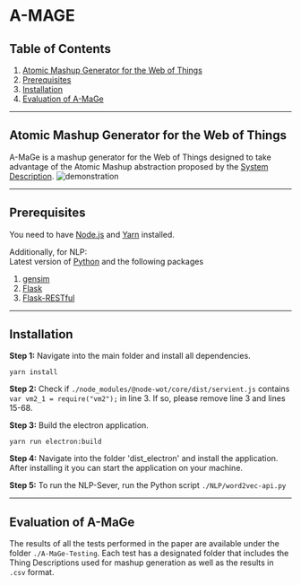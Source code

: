 # A-MAGE

## Table of Contents  
1. [Atomic Mashup Generator for the Web of Things](#atomic-mashup-generator-for-the-web-of-things) 
2. [Prerequisites](#prerequisites)  
3. [Installation](#Installation)  
4. [Evaluation of A-MaGe](#evaluation-of-a-mage)
---
## **A**tomic **Ma**shup **Ge**nerator for the Web of Things
A-MaGe is a mashup generator for the Web of Things designed to take advantage of the Atomic Mashup abstraction proposed by the [System Description](https://ieeexplore.ieee.org/abstract/document/9191677).
![demonstration](demonstration.gif)

---
## Prerequisites
You need to have [Node.js](https://nodejs.org/en/) and  [Yarn](https://yarnpkg.com/) installed.

Additionally, for NLP:  
Latest version of [Python](https://www.python.org/) and the following packages
1. [gensim](https://radimrehurek.com/gensim/)
2. [Flask](https://flask.palletsprojects.com/en/1.1.x/)
3. [Flask-RESTful](https://flask-restful.readthedocs.io/en/latest/)

---
## Installation
**Step 1:** Navigate into the main folder and install all dependencies.

```
yarn install 
```
**Step 2:** Check if `./node_modules/@node-wot/core/dist/servient.js` contains `var vm2_1 = require("vm2");` in line 3. If so, please remove line 3 and lines 15-68.

**Step 3:** Build the electron application.
```
yarn run electron:build
```
**Step 4:** Navigate into the folder 'dist_electron' and install the application. After installing it you can start the application on your machine.

**Step 5:** To run the NLP-Sever, run the Python script
`./NLP/word2vec-api.py`

---
## Evaluation of A-MaGe
The results of all the tests performed in the paper are available under the folder `./A-MaGe-Testing`. Each test has a designated folder that includes the Thing Descriptions used for mashup generation as well as the results in `.csv` format.